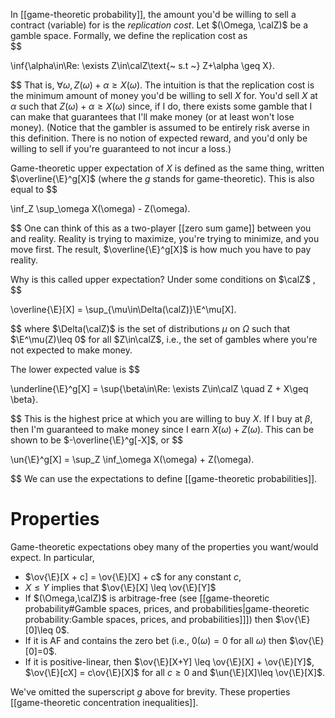 
In [[game-theoretic probability]], the amount you'd be willing to sell a contract (variable) for is the _replication cost_. Let $(\Omega, \calZ)$ be a gamble space. Formally, we define the replication cost as  
$$

\inf\{\alpha\in\Re: \exists Z\in\calZ\text{~ s.t ~} Z+\alpha \geq X\}.

$$
That is, $\forall\omega, Z(\omega) + \alpha \geq X(\omega)$. The intuition is that the replication cost is the minimum amount of money you'd be willing to sell $X$ for. You'd sell $X$ at $\alpha$ such that $Z(\omega) + \alpha \geq X(\omega)$  since, if I do, there exists some gamble that I can make that guarantees that I'll make money (or at least won't lose money). (Notice that the gambler is assumed to be entirely risk averse in this definition. There is no notion of expected reward, and you'd only be willing to sell if you're guaranteed to not incur a loss.) 

Game-theoretic upper expectation of $X$ is defined as the same thing, written $\overline{\E}^g[X]$ (where the $g$ stands for game-theoretic). This is also equal to 
$$

\inf_Z \sup_\omega X(\omega) - Z(\omega).

$$
One can think of this as a two-player [[zero sum game]] between you and reality. Reality is trying to maximize, you're trying to minimize, and you move first. The result, $\overline{\E}^g[X]$ is how much you have to pay reality. 

Why is this called upper expectation? Under some conditions on $\calZ$ ,
$$

\overline{\E}[X] = \sup_{\mu\in\Delta(\calZ)}\E^\mu[X].

$$
where $\Delta(\calZ)$ is the set of distributions $\mu$ on $\Omega$ such that $\E^\mu(Z)\leq 0$ for all $Z\in\calZ$, i.e., the set of gambles where you're not expected to make money.

The lower expected value is 
$$

\underline{\E}^g[X] = \sup\{\beta\in\Re: \exists Z\in\calZ \quad Z + X\geq \beta\}.

$$
This is the highest price at which you are willing to buy $X$. If I buy at $\beta$, then I'm guaranteed to make money since I earn $X(\omega) + Z(\omega)$. This can be shown to be $-\overline{\E}^g[-X]$, or 
$$

\un{\E}^g[X] = \sup_Z \inf_\omega X(\omega) + Z(\omega).

$$
We can use the expectations to define [[game-theoretic probabilities]].

# Properties 

Game-theoretic expectations obey many of the properties you want/would expect. In particular, 
- $\ov{\E}[X + c] = \ov{\E}[X] + c$ for any constant $c$, 
- $X\leq Y$ implies that $\ov{\E}[X] \leq \ov{\E}[Y]$
- If $(\Omega,\calZ)$ is arbitrage-free (see [[game-theoretic probability#Gamble spaces, prices, and probabilities|game-theoretic probability:Gamble spaces, prices, and probabilities]]]) then $\ov{\E}[0]\leq 0$. 
- If it is AF and contains the zero bet (i.e., $0(\omega)=0$ for all $\omega$) then $\ov{\E}[0]=0$. 
- If it is positive-linear, then $\ov{\E}[X+Y] \leq \ov{\E}[X] + \ov{\E}[Y]$, $\ov{\E}[cX] = c\ov{\E}[X]$ for all $c\geq 0$ and $\un{\E}[X]\leq \ov{\E}[X]$.  

We've omitted the superscript $g$ above for brevity. These properties [[game-theoretic concentration inequalities]]. 







